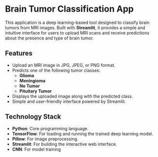 # Brain Tumor Classification App

This application is a deep learning-based tool designed to classify brain tumors from MRI images. Built with **Streamlit**, it provides a simple and intuitive interface for users to upload MRI scans and receive predictions about the presence and type of brain tumor.

## Features
- Upload an MRI image in JPG, JPEG, or PNG format.
- Predicts one of the following tumor classes:
  - **Glioma**
  - **Meningioma**
  - **No Tumor**
  - **Pituitary Tumor**
- Displays the uploaded image along with the predicted class.
- Simple and user-friendly interface powered by Streamlit.

## Technology Stack
- **Python**: Core programming language.
- **TensorFlow**: For loading and running the trained deep learning model.
- **Pillow**: For image preprocessing.
- **Streamlit**: For building the interactive web interface.
- **CNN**: For model training
